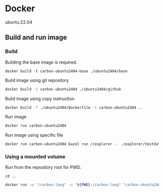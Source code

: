 # Docker

<!--
Part of the Carbon Language project, under the Apache License v2.0 with LLVM
Exceptions. See /LICENSE for license information.
SPDX-License-Identifier: Apache-2.0 WITH LLVM-exception
-->

ubuntu:22.04

## Build and run image

### Build

Building the base image is required.

```
docker build -t carbon-ubuntu2404-base ./ubuntu2404/base
```

Build image using git repository

```bash
docker build -t carbon-ubuntu2404 ./ubuntu2404/github
```

Build image using copy instruction

```bash
docker build -f ./ubuntu2404/Dockerfile -t carbon-ubuntu2404 ..
```

Run image

```bash
docker run carbon-ubuntu2404
```

Run image using specific file

```bash
docker run carbon-ubuntu2404 bazel run //explorer -- ./explorer/testdata/print/format_only.carbon
```

### Using a mounted volume

Run from the repository root for PWD.

```
cd ..
```

```bash
docker run -w "/carbon-lang" -v "${PWD}:/carbon-lang" "carbon-ubuntu2404-base" bazel run "//explorer" -- "./explorer/testdata/print/format_only.carbon"
```
